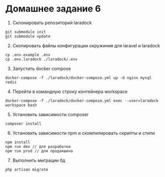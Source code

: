 # Домашнее задание 6

1. Склонировать репозиторий laradock
```shell
git submodule init
git submodule update
```
2. Скопировать файлы конфигурации окружиния для laravel и laradock
```shell
cp .env.example .env
cp .env.laradock ./laradock/.env
```

3. Запустить docker compose
```shell
docker-compose -f ./laradock/docker-compose.yml up -d nginx mysql redis
```

4. Перейти в командную строку контейнера workspace
```shell
docker-compose -f ./laradock/docker-compose.yml exec --user=laradock workspace bash
```

5. Установить зависимости composer
```shell
composer install
```

6. Установить зависимости npm и скомпилировать скрипты и стили
```shell
npm install
npm run dev // для разработки
npm run prod // для продакшена
```

7. Выполнить миграции бд
```shell
php artisan migrate
```
